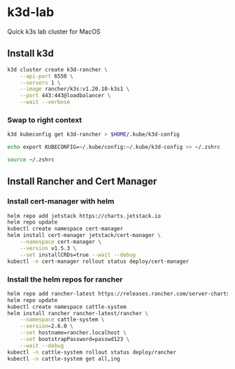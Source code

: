 # k3d-lab

Quick k3s lab cluster for MacOS

## Install k3d

```bash
k3d cluster create k3d-rancher \
    --api-port 6550 \
    --servers 1 \
    --image rancher/k3s:v1.20.10-k3s1 \
    --port 443:443@loadbalancer \
    --wait --verbose
```

### Swap to right context

```bash
k3d kubeconfig get k3d-rancher > $HOME/.kube/k3d-config

echo export KUBECONFIG=~/.kube/config:~/.kube/k3d-config >> ~/.zshrc

source ~/.zshrc
```

## Install Rancher and Cert Manager

### Install cert-manager with helm

```bash
helm repo add jetstack https://charts.jetstack.io
helm repo update
kubectl create namespace cert-manager
helm install cert-manager jetstack/cert-manager \
    --namespace cert-manager \
    --version v1.5.3 \
    --set installCRDs=true --wait --debug
kubectl -n cert-manager rollout status deploy/cert-manager
```

### Install the helm repos for rancher

```bash
helm repo add rancher-latest https://releases.rancher.com/server-charts/latest
helm repo update
kubectl create namespace cattle-system
helm install rancher rancher-latest/rancher \
    --namespace cattle-system \
    --version=2.6.0 \
    --set hostname=rancher.localhost \
    --set bootstrapPassword=passwd123 \
    --wait --debug
kubectl -n cattle-system rollout status deploy/rancher
kubectl -n cattle-system get all,ing
```
